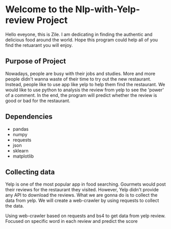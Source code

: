 # Welcome to the Nlp-with-Yelp-review Project
Hello eveyone, this is Zile. I am dedicating in finding the authentic and delicious food around the world. Hope this program could help all of you find the retuarant you will enjoy.

## Purpose of Project
Nowadays, people are busy with their jobs and studies. More and more people didn't wanna waste of their time to try out the new restaurant. Instead, people like to use app like yelp to help them find the restaurant. We would like to use python to analysis the review from yelp to see the 'power' of a comment. In the end, the program will predict whether the review is good or bad for the restaurant. 
## Dependencies
- pandas
- numpy
- requests
- json
- sklearn
- matplotlib
## Collecting data
Yelp is one of the most popular app in food searching. Gourmets would post their reviews for the restaurant they visited. However, Yelp didn't provide any API to download the reviews. What we are gonna do is to collect the data from yelp. We will create a web-crawler by using requests to collect the data.

Using web-crawler based on requests and bs4 to get data from yelp review. Focused on specific word in each review and predict the score 
